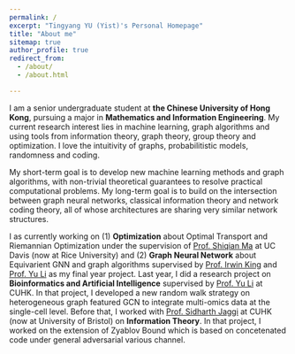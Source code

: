 ```yaml
---
permalink: /
excerpt: "Tingyang YU (Yist)'s Personal Homepage"
title: "About me"
sitemap: true
author_profile: true
redirect_from: 
  - /about/
  - /about.html

---
```


I am a senior undergraduate student at **the Chinese University of Hong Kong**, pursuing a major in **Mathematics and Information Engineering**. My current research interest lies in machine learning, graph algorithms and using tools from information theory, graph theory, group theory and optimization. I love the intuitivity of graphs, probabilitistic models, randomness and coding. 

My short-term goal is to develop new machine learning methods and graph algorithms, with non-trivial theoretical guarantees to resolve practical computational problems. My long-term goal is to build on the intersection between graph neural networks, classical information theory and network coding theory, all of whose architectures are sharing very similar network structures. 

I as currently working on (1) **Optimization** about Optimal Transport and Riemannian Optimization under the supervision of [Prof. Shiqian Ma](https://www.math.ucdavis.edu/~sqma/) at UC Davis (now at Rice University)  and (2) **Graph Neural Network** about Equivarient GNN and graph algorithms supervised by [Prof. Irwin King](https://www.cse.cuhk.edu.hk/irwin.king/home) and [Prof. Yu Li](https://liyu95.com/) as my final year project. Last year, I did a research project on **Bioinformatics and Artificial Intelligence** supervised by [Prof. Yu Li](https://liyu95.com/) at CUHK. In that project, I developed a new random walk strategy on heterogeneous graph featured GCN to integrate multi-omics data at the single-cell level. Before that, I worked with [Prof. Sidharth Jaggi](https://research-information.bris.ac.uk/en/persons/sidharth-sid-jaggi) at CUHK (now at University of Bristol) on **Information Theory**. In that project, I worked on the extension of Zyablov Bound which is based on concetenated code under general adversarial various channel.


